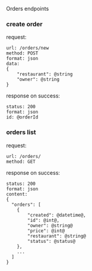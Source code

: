 Orders endpoints

### create order

request:
```
url: /orders/new
method: POST
format: json
data:
{
	"restaurant": @string
	"owner": @string
}
```
response on success:
```
status: 200
format: json
id: @orderId
```

### orders list

request:
```
url: /orders/
method: GET
```
response on success:
```
status: 200
format: json
content:
{
  "orders": [
    {
        "created": @datetime@,
        "id": @int@,
        "owner": @string@
        "price": @int@
        "restaurant": @string@
        "status": @status@
    },
    ...
  ]
}
```